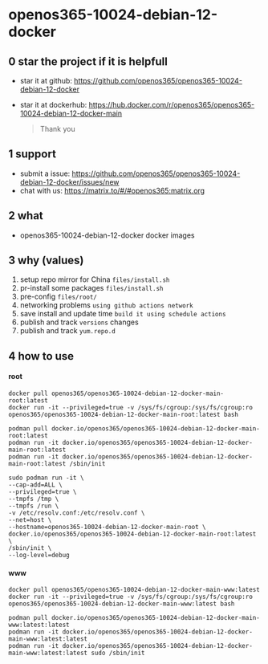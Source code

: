 # openos365-10024-debian-12-docker

## 0 star the project if it is helpfull

* star it at github: https://github.com/openos365/openos365-10024-debian-12-docker
* star it at dockerhub: https://hub.docker.com/r/openos365/openos365-10024-debian-12-docker-main

  > Thank you

## 1 support

* submit a issue: https://github.com/openos365/openos365-10024-debian-12-docker/issues/new
* chat with us: https://matrix.to/#/#openos365:matrix.org

## 2 what

* openos365-10024-debian-12-docker docker images
  
## 3 why (values)

1. setup repo mirror for China `files/install.sh`
1. pr-install some packages `files/install.sh`
1. pre-config `files/root/`
1. networking problems `using github actions network`
1. save install and update time `build it using schedule actions`
1. publish and track `versions` changes
1. publish and track `yum.repo.d`

## 4 how to use

#### root
```
docker pull openos365/openos365-10024-debian-12-docker-main-root:latest
docker run -it --privileged=true -v /sys/fs/cgroup:/sys/fs/cgroup:ro openos365/openos365-10024-debian-12-docker-main-root:latest bash

podman pull docker.io/openos365/openos365-10024-debian-12-docker-main-root:latest
podman run -it docker.io/openos365/openos365-10024-debian-12-docker-main-root:latest
podman run -it docker.io/openos365/openos365-10024-debian-12-docker-main-root:latest /sbin/init

sudo podman run -it \
--cap-add=ALL \
--privileged=true \
--tmpfs /tmp \
--tmpfs /run \
-v /etc/resolv.conf:/etc/resolv.conf \
--net=host \
--hostname=openos365-10024-debian-12-docker-main-root \
docker.io/openos365/openos365-10024-debian-12-docker-main-root:latest \
/sbin/init \
--log-level=debug

```
#### www

```
docker pull openos365/openos365-10024-debian-12-docker-main-www:latest
docker run -it --privileged=true -v /sys/fs/cgroup:/sys/fs/cgroup:ro openos365/openos365-10024-debian-12-docker-main-www:latest bash

podman pull docker.io/openos365/openos365-10024-debian-12-docker-main-www:latest:latest
podman run -it docker.io/openos365/openos365-10024-debian-12-docker-main-www:latest:latest
podman run -it docker.io/openos365/openos365-10024-debian-12-docker-main-www:latest:latest sudo /sbin/init
```
